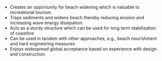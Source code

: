 - Creates an opportunity for beach widening which is valuable to recreational tourism. 
- Traps sediments and widens beach thereby reducing erosion and increasing wave energy dissipation.
- Acts as a sturdy structure which can be used for long term stabilization of coastline
- Can be used in tandem with other approaches, e.g., beach nourishment and hard engineering measures
- Enjoys widespread global acceptance based on experience with design and construction. 
